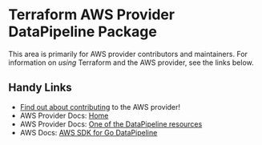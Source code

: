 # Terraform AWS Provider DataPipeline Package

This area is primarily for AWS provider contributors and maintainers. For information on _using_ Terraform and the AWS provider, see the links below.


## Handy Links

* [Find out about contributing](https://hashicorp.github.io/terraform-provider-aws/#contribute) to the AWS provider!
* AWS Provider Docs: [Home](https://registry.terraform.io/providers/hashicorp/aws/latest/docs)
* AWS Provider Docs: [One of the DataPipeline resources](https://registry.terraform.io/providers/hashicorp/aws/latest/docs/resources/datapipeline_pipeline)
* AWS Docs: [AWS SDK for Go DataPipeline](https://docs.aws.amazon.com/sdk-for-go/api/service/datapipeline/)
